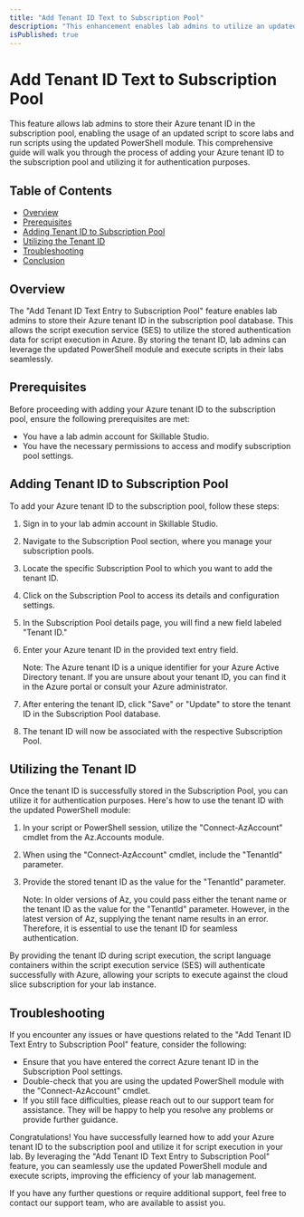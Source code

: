 ```yaml
---
title: "Add Tenant ID Text to Subscription Pool"
description: "This enhancement enables lab admins to utilize an updated script for scoring labs effectively."
isPublished: true
---
```


# Add Tenant ID Text to Subscription Pool

This feature allows lab admins to store their Azure tenant ID in the subscription pool, enabling the usage of an updated script to score labs and run scripts using the updated PowerShell module. This comprehensive guide will walk you through the process of adding your Azure tenant ID to the subscription pool and utilizing it for authentication purposes.

## Table of Contents

- [Overview](#overview)
- [Prerequisites](#prerequisites)
- [Adding Tenant ID to Subscription Pool](#adding-tenant-id-to-subscription-pool)
- [Utilizing the Tenant ID](#utilizing-the-tenant-id)
- [Troubleshooting](#troubleshooting)
- [Conclusion](#conclusion)

## Overview

The "Add Tenant ID Text Entry to Subscription Pool" feature enables lab admins to store their Azure tenant ID in the subscription pool database. This allows the script execution service (SES) to utilize the stored authentication data for script execution in Azure. By storing the tenant ID, lab admins can leverage the updated PowerShell module and execute scripts in their labs seamlessly.

## Prerequisites

Before proceeding with adding your Azure tenant ID to the subscription pool, ensure the following prerequisites are met:

*   You have a lab admin account for Skillable Studio.
*   You have the necessary permissions to access and modify subscription pool settings.

## Adding Tenant ID to Subscription Pool

To add your Azure tenant ID to the subscription pool, follow these steps:

1.  Sign in to your lab admin account in Skillable Studio.
1.  Navigate to the Subscription Pool section, where you manage your subscription pools.
1.  Locate the specific Subscription Pool to which you want to add the tenant ID.
1.  Click on the Subscription Pool to access its details and configuration settings.
1.  In the Subscription Pool details page, you will find a new field labeled "Tenant ID."
1.  Enter your Azure tenant ID in the provided text entry field.

    Note: The Azure tenant ID is a unique identifier for your Azure Active Directory tenant. If you are unsure about your tenant ID, you can find it in the Azure portal or consult your Azure administrator.

1.  After entering the tenant ID, click "Save" or "Update" to store the tenant ID in the Subscription Pool database.
1.  The tenant ID will now be associated with the respective Subscription Pool.

## Utilizing the Tenant ID

Once the tenant ID is successfully stored in the Subscription Pool, you can utilize it for authentication purposes. Here's how to use the tenant ID with the updated PowerShell module:

1.  In your script or PowerShell session, utilize the "Connect-AzAccount" cmdlet from the Az.Accounts module.
1.  When using the "Connect-AzAccount" cmdlet, include the "TenantId" parameter.
1.  Provide the stored tenant ID as the value for the "TenantId" parameter.

    Note: In older versions of Az, you could pass either the tenant name or the tenant ID as the value for the "TenantId" parameter. However, in the latest version of Az, supplying the tenant name results in an error. Therefore, it is essential to use the tenant ID for seamless authentication.

By providing the tenant ID during script execution, the script language containers within the script execution service (SES) will authenticate successfully with Azure, allowing your scripts to execute against the cloud slice subscription for your lab instance.

## Troubleshooting

If you encounter any issues or have questions related to the "Add Tenant ID Text Entry to Subscription Pool" feature, consider the following:

*   Ensure that you have entered the correct Azure tenant ID in the Subscription Pool settings.
*   Double-check that you are using the updated PowerShell module with the "Connect-AzAccount" cmdlet.
*   If you still face difficulties, please reach out to our support team for assistance. They will be happy to help you resolve any problems or provide further guidance.


Congratulations! You have successfully learned how to add your Azure tenant ID to the subscription pool and utilize it for script execution in your lab. By leveraging the "Add Tenant ID Text Entry to Subscription Pool" feature, you can seamlessly use the updated PowerShell module and execute scripts, improving the efficiency of your lab management.

If you have any further questions or require additional support, feel free to contact our support team, who are available to assist you.
